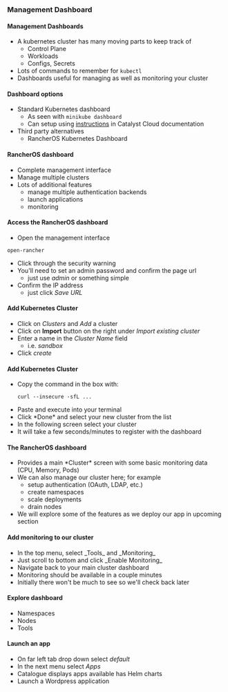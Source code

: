 ### Management Dashboard


#### Management Dashboards
* <!-- .element: class="fragment" data-fragment-index="0" -->A kubernetes cluster has many moving parts to keep track of
   - Control Plane
   - Workloads
   - Configs, Secrets
* <!-- .element: class="fragment" data-fragment-index="1" -->Lots of commands
  to remember for `kubectl`
* <!-- .element: class="fragment" data-fragment-index="2" -->Dashboards useful for managing as well as monitoring your cluster



#### Dashboard options
* Standard Kubernetes dashboard
   - As seen with `minikube dashboard`
   - Can setup using [instructions](https://docs.catalystcloud.nz/kubernetes/quickstart.html#accessing-the-kubernetes-dashboard) in Catalyst Cloud documentation
* Third party alternatives
  - RancherOS Kubernetes Dashboard


#### RancherOS dashboard
* Complete management interface
* Manage multiple clusters
* Lots of additional features
  - manage multiple authentication backends
  - launch applications
  - monitoring


#### Access the RancherOS dashboard
* <!-- .element: class="fragment" data-fragment-index="0" -->Open the management interface
 ```
 open-rancher
 ```
* <!-- .element: class="fragment" data-fragment-index="1" -->Click through the security warning
* <!-- .element: class="fragment" data-fragment-index="2" -->You'll need to set an admin password and confirm the page url
   - just use *admin* or something simple
* <!-- .element: class="fragment" data-fragment-index="3" -->Confirm the IP address
   - just click *Save URL*



#### Add Kubernetes Cluster
* Click on *Clusters* and _Add_ a cluster
* Click on **Import** button on the right under  *Import existing cluster* 
* Enter a name in the *Cluster Name* field
  - i.e. *sandbox*
* Click *create*


#### Add Kubernetes Cluster
* <!-- .element: class="fragment" data-fragment-index="0" -->Copy the command in the box with:
   ```
   curl --insecure -sfL ...
   ```
* <!-- .element: class="fragment" data-fragment-index="1" -->Paste and execute into your terminal
* <!-- .element: class="fragment" data-fragment-index="2" -->Click *Done* and select your new cluster from the list
* <!-- .element: class="fragment" data-fragment-index="3" -->In the following screen select your cluster 
* <!-- .element: class="fragment" data-fragment-index="4" -->It will take a few seconds/minutes to register with the dashboard


#### The RancherOS dashboard
* <!-- .element: class="fragment" data-fragment-index="0" -->Provides a main *Cluster* screen with some basic monitoring data (CPU,
  Memory, Pods)
* <!-- .element: class="fragment" data-fragment-index="1" -->We can also manage our cluster here; for example
   - setup authentication (OAuth, LDAP, etc.)
   - create namespaces
   - scale deployments
   - drain nodes
* <!-- .element: class="fragment" data-fragment-index="2" -->We will explore some of the features as we deploy our app in upcoming
  section


#### Add monitoring to our cluster
* <!-- .element: class="fragment" data-fragment-index="0" -->In the top menu, select _Tools_ and  _Monitoring_
* <!-- .element: class="fragment" data-fragment-index="1" -->Just scroll to bottom and click _Enable Monitoring_
* <!-- .element: class="fragment" data-fragment-index="2" -->Navigate back to your main cluster dashboard
* <!-- .element: class="fragment" data-fragment-index="3" -->Monitoring should be available in a couple minutes
* <!-- .element: class="fragment" data-fragment-index="4" -->Initially there won't be much to see so we'll check back later


#### Explore dashboard
* Namespaces
* Nodes
* Tools


#### Launch an app
* On far left tab drop down select *default*
* In the next menu select *Apps*
* Catalogue displays apps available has Helm charts
* Launch a Wordpress application
